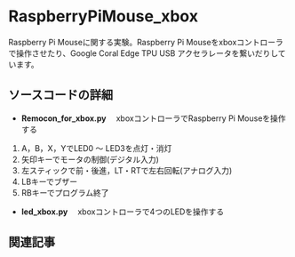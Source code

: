 # RaspberryPiMouse_xbox
Raspberry Pi Mouseに関する実験。Raspberry Pi Mouseをxboxコントローラで操作させたり、Google Coral Edge TPU USB アクセラレータを繋いだりしています。

## ソースコードの詳細
- <b>Remocon_for_xbox.py</b>
　xboxコントローラでRaspberry Pi Mouseを操作する
 1. A，B，X，YでLED0 〜 LED3を点灯・消灯
 2. 矢印キーでモータの制御(デジタル入力)
 3. 左スティックで前・後進，LT・RTで左右回転(アナログ入力)
 4. LBキーでブザー
 5. RBキーでプログラム終了

- <b>led_xbox.py</b>
　xboxコントローラで4つのLEDを操作する

## 関連記事

